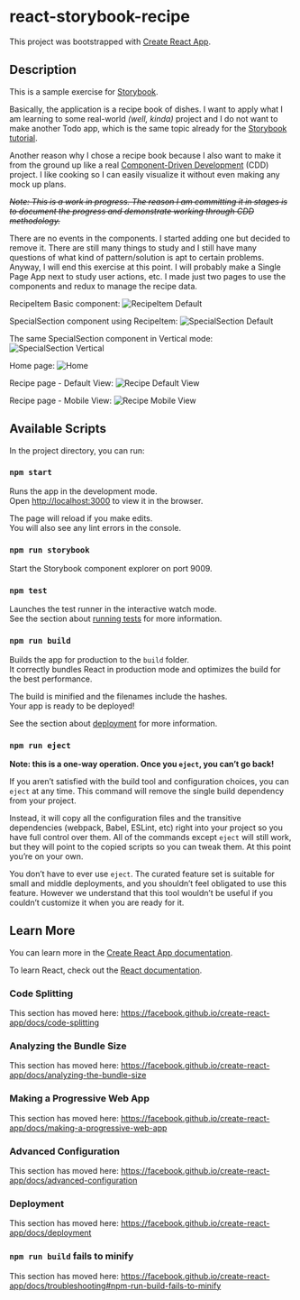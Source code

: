 react-storybook-recipe
================

This project was bootstrapped with [Create React App](https://github.com/facebook/create-react-app).

## Description
This is a sample exercise for [Storybook](https://storybook.js.org/docs/basics/introduction/).

Basically, the application is a recipe book of dishes.
I want to apply what I am learning to some real-world *(well, kinda)* project and I do not want to make another Todo app, which is the same topic already for the [Storybook tutorial](https://www.learnstorybook.com/intro-to-storybook/react/en/get-started/).

Another reason why I chose a recipe book because I also want to make it from the ground up like a real [Component-Driven Development](https://www.learnstorybook.com/intro-to-storybook/react/en/simple-component/) (CDD) project. I like cooking so I can easily visualize it without even making any mock up plans.

~~_Note: This is a work in progress. The reason I am committing it in stages is to document the progress and demonstrate working through CDD methodology._~~

There are no events in the components. I started adding one but decided to remove it. There are still many things to study and I still have many questions of what kind of pattern/solution is apt to certain problems. Anyway, I will end this exercise at this point. I will probably make a Single Page App next to study user actions, etc. I made just two pages to use the components and redux to manage the recipe data.

RecipeItem Basic component:
![RecipeItem Default](docs/screenshot01.png)

SpecialSection component using RecipeItem:
![SpecialSection Default](docs/screenshot02.png)

The same SpecialSection component in Vertical mode:
![SpecialSection Vertical](docs/screenshot03.png)

Home page:
![Home](docs/home.png)

Recipe page - Default View:
![Recipe Default View](docs/recipe1.png)

Recipe page - Mobile View:
![Recipe Mobile View](docs/recipe2.png)

## Available Scripts

In the project directory, you can run:

### `npm start`

Runs the app in the development mode.<br />
Open [http://localhost:3000](http://localhost:3000) to view it in the browser.

The page will reload if you make edits.<br />
You will also see any lint errors in the console.

### `npm run storybook`

Start the Storybook component explorer on port 9009.

### `npm test`

Launches the test runner in the interactive watch mode.<br />
See the section about [running tests](https://facebook.github.io/create-react-app/docs/running-tests) for more information.

### `npm run build`

Builds the app for production to the `build` folder.<br />
It correctly bundles React in production mode and optimizes the build for the best performance.

The build is minified and the filenames include the hashes.<br />
Your app is ready to be deployed!

See the section about [deployment](https://facebook.github.io/create-react-app/docs/deployment) for more information.

### `npm run eject`

**Note: this is a one-way operation. Once you `eject`, you can’t go back!**

If you aren’t satisfied with the build tool and configuration choices, you can `eject` at any time. This command will remove the single build dependency from your project.

Instead, it will copy all the configuration files and the transitive dependencies (webpack, Babel, ESLint, etc) right into your project so you have full control over them. All of the commands except `eject` will still work, but they will point to the copied scripts so you can tweak them. At this point you’re on your own.

You don’t have to ever use `eject`. The curated feature set is suitable for small and middle deployments, and you shouldn’t feel obligated to use this feature. However we understand that this tool wouldn’t be useful if you couldn’t customize it when you are ready for it.

## Learn More

You can learn more in the [Create React App documentation](https://facebook.github.io/create-react-app/docs/getting-started).

To learn React, check out the [React documentation](https://reactjs.org/).

### Code Splitting

This section has moved here: https://facebook.github.io/create-react-app/docs/code-splitting

### Analyzing the Bundle Size

This section has moved here: https://facebook.github.io/create-react-app/docs/analyzing-the-bundle-size

### Making a Progressive Web App

This section has moved here: https://facebook.github.io/create-react-app/docs/making-a-progressive-web-app

### Advanced Configuration

This section has moved here: https://facebook.github.io/create-react-app/docs/advanced-configuration

### Deployment

This section has moved here: https://facebook.github.io/create-react-app/docs/deployment

### `npm run build` fails to minify

This section has moved here: https://facebook.github.io/create-react-app/docs/troubleshooting#npm-run-build-fails-to-minify
